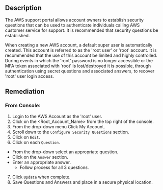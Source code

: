 ## Description

The AWS support portal allows account owners to establish security questions that can be used to authenticate individuals calling AWS customer service for support. It is recommended that security questions be established.

When creating a new AWS account, a default super user is automatically created. This account is referred to as the 'root user' or 'root' account. It is recommended that the use of this account be limited and highly controlled. During events in which the 'root' password is no longer accessible or the MFA token associated with 'root' is lost/destroyed it is possible, through authentication using secret questions and associated answers, to recover 'root' user login access.

## Remediation

### From Console:

1. Login to the AWS Account as the 'root' user.
2. Click on the <Root_Account_Name> from the top right of the console.
3. From the drop-down menu Click My Account.
4. Scroll down to the `Configure Security Questions` section.
5. Click on `Edit`.
6. Click on each `Question`.

- From the drop-down select an appropriate question.
- Click on the `Answer` section.
- Enter an appropriate answer.
  + Follow process for all 3 questions.

7. Click `Update` when complete.
8. Save Questions and Answers and place in a secure physical location.
